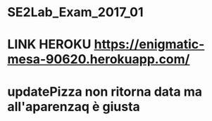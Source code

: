 # SE2Lab_Exam_2017_01
# LINK HEROKU https://enigmatic-mesa-90620.herokuapp.com/
# updatePizza non ritorna data ma all'aparenzaq è giusta